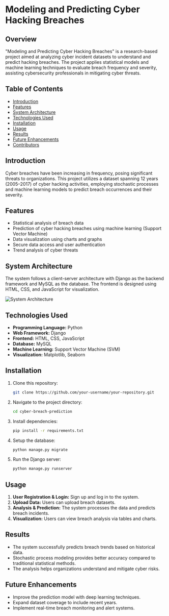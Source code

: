 # Modeling and Predicting Cyber Hacking Breaches

## Overview
"Modeling and Predicting Cyber Hacking Breaches" is a research-based project aimed at analyzing cyber incident datasets to understand and predict hacking breaches. The project applies statistical models and machine learning techniques to evaluate breach frequency and severity, assisting cybersecurity professionals in mitigating cyber threats.

## Table of Contents
- [Introduction](#introduction)
- [Features](#features)
- [System Architecture](#system-architecture)
- [Technologies Used](#technologies-used)
- [Installation](#installation)
- [Usage](#usage)
- [Results](#results)
- [Future Enhancements](#future-enhancements)
- [Contributors](#contributors)

## Introduction
Cyber breaches have been increasing in frequency, posing significant threats to organizations. This project utilizes a dataset spanning 12 years (2005–2017) of cyber hacking activities, employing stochastic processes and machine learning models to predict breach occurrences and their severity.

## Features
- Statistical analysis of breach data
- Prediction of cyber hacking breaches using machine learning (Support Vector Machine)
- Data visualization using charts and graphs
- Secure data access and user authentication
- Trend analysis of cyber threats

## System Architecture
The system follows a client-server architecture with Django as the backend framework and MySQL as the database. The frontend is designed using HTML, CSS, and JavaScript for visualization.

![System Architecture](#)

## Technologies Used
- **Programming Language:** Python
- **Web Framework:** Django
- **Frontend:** HTML, CSS, JavaScript
- **Database:** MySQL
- **Machine Learning:** Support Vector Machine (SVM)
- **Visualization:** Matplotlib, Seaborn

## Installation
1. Clone this repository:
   ```sh
   git clone https://github.com/your-username/your-repository.git
   ```
2. Navigate to the project directory:
   ```sh
   cd cyber-breach-prediction
   ```
3. Install dependencies:
   ```sh
   pip install -r requirements.txt
   ```
4. Setup the database:
   ```sh
   python manage.py migrate
   ```
5. Run the Django server:
   ```sh
   python manage.py runserver
   ```

## Usage
1. **User Registration & Login:** Sign up and log in to the system.
2. **Upload Data:** Users can upload breach datasets.
3. **Analysis & Prediction:** The system processes the data and predicts breach incidents.
4. **Visualization:** Users can view breach analysis via tables and charts.

## Results
- The system successfully predicts breach trends based on historical data.
- Stochastic process modeling provides better accuracy compared to traditional statistical methods.
- The analysis helps organizations understand and mitigate cyber risks.

## Future Enhancements
- Improve the prediction model with deep learning techniques.
- Expand dataset coverage to include recent years.
- Implement real-time breach monitoring and alert systems.




